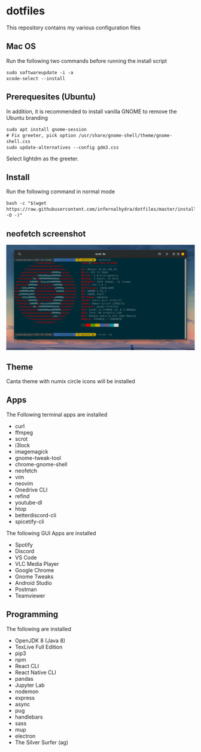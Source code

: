 # dotfiles
This repository contains my various configuration files

## Mac OS

Run the following two commands before running the install script
```
sudo softwareupdate -i -a
xcode-select --install
```

## Prerequesites (Ubuntu)
In addition, it is recommended to install vanilla GNOME to remove the Ubuntu branding 

```
sudo apt install gnome-session
# Fix greeter, pick option /usr/share/gnome-shell/theme/gnome-shell.css
sudo update-alternatives --config gdm3.css
```

Select lightdm as the greeter.

## Install
Run the following command in normal mode
```
bash -c "$(wget https://raw.githubusercontent.com/infernalhydra/dotfiles/master/install.sh -O -)"
```

## neofetch screenshot
![neofetch screenshot](./media/neofetch.png)

## Theme
Canta theme with numix circle icons will be installed

## Apps
The Following terminal apps are installed
* curl
* ffmpeg
* scrot
* i3lock
* imagemagick
* gnome-tweak-tool
* chrome-gnome-shell
* neofetch
* vim
* neovim
* Onedrive CLI
* refind
* youtube-dl
* htop
* betterdiscord-cli
* spicetify-cli

The following GUI Apps are installed
* Spotify
* Discord
* VS Code
* VLC Media Player
* Google Chrome
* Gnome Tweaks
* Android Studio
* Postman
* Teamviewer

## Programming
The following are installed
* OpenJDK 8 (Java 8)
* TexLive Full Edition
* pip3
* npm
* React CLI
* React Native CLI
* pandas
* Jupyter Lab
* nodemon
* express
* async
* pug
* handlebars
* sass
* mup
* electron
* The Silver Surfer (ag)
